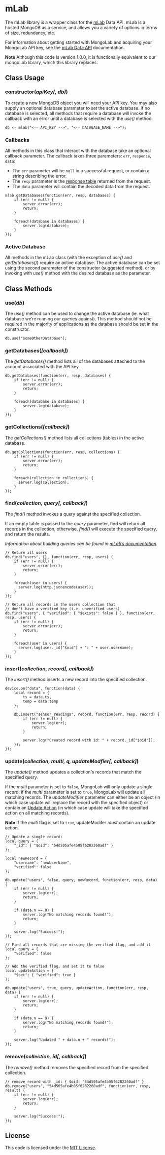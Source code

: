 # mLab

The mLab library is a wrapper class for the [mLab](https://mlab.com/) Data API. mLab is a hosted MongoDB as a service, and allows you a variety of options in terms of size, redundancy, etc.

For information about getting started with MongoLab and acquiring your MongoLab API key, see the [mLab Data API](http://docs.mlab.com/data-api/) documentation.

**Note** Although this code is version 1.0.0, it is functionally equivalent to our mongoLab library, which this library replaces.

## Class Usage

### constructor(*apiKey[, db]*)

To create a new MongoDB object you will need your API key. You may also supply an optional database parameter to set the active database. If no database is selected, all methods that require a database will invoke the callback with an error until a database is selected with the *use()* method.

```squirrel
db <- mlab("<-- API_KEY -->", "<-- DATABASE_NAME -->");
```

### Callbacks

All methods in this class that interact with the database take an optional callback parameter. The callback takes three parameters: `err`, `response`, `data`:

- The `err` parameter will be `null` in a successful request, or contain a string describing the error.
- The `resp` parameter is the [response table](https://electricimp.com/docs/api/httprequest/sendasync/) returned from the request.
- The `data` parameter will contain the decoded data from the request.

```squirrel
mlab.getDatabases(function(err, resp, databases) {
    if (err != null) {
        server.error(err);
        return;
    }

    foreach(database in databases) {
        server.log(database);
    }
});
```

### Active Database

All methods in the mLab class (with the exception of *use()* and *getDatabases()*) require an active database. The active database can be set using the second parameter of the constructor (suggested method), or by invoking with *use()* method with the desired database as the parameter.


## Class Methods

### use(*db*)
The *use()* method can be used to change the active database (ie. what database we’re running our queries against). This method should not be required in the majority of applications as the database should be set in the constructor.

```squirrel
db.use("someOtherDatabase");
```

### getDatabases(*[callback]*)
The *getDatabases()* method lists all of the databases attached to the account associated with the API key.

```squirrel
db.getDatabases(function(err, resp, databases) {
    if (err != null) {
        server.error(err);
        return;
    }

    foreach(database in databases) {
        server.log(database);
    }
});
```

### getCollections(*[callback]*)

The *getCollections()* method lists all collections (tables) in the active database.

```squirrel
db.getCollections(function(err, resp, collections) {
    if (err != null) {
        server.error(err);
        return;
    }

    foreach(collection in collections) {
      server.log(collection);
    }
});
```

### find(*collection, query[, callback]*)

The *find()* method invokes a query against the specified collection.

If an empty table is passed to the *query* parameter, find will return all records in the collection, otherwise, *find()* will execute the specified query, and return the results.

*Information about building queries can be found in [mLab’s documentation](http://docs.mongodb.org/v2.6/reference/operator/query/).*

```squirrel
// Return all users
db.find("users", {}, function(err, resp, users) {
    if (err != null) {
        server.error(err);
        return;
    }

    foreach(user in users) {
      server.log(http.jsonencode(user));
    }
});
```

```squirrel
// Return all records in the users collection that
// don't have a verified key (i.e. unverified users)
db.find("users", { "verified": { "$exists": false } }, function(err, resp, users) {
    if (err != null) {
        server.error(err);
        return;
    }

    foreach(user in users) {
      server.log(user._id["$oid"] + ": " + user.username);
    }
});
```

### insert(*collection, record[, callback]*)

The *insert()* method inserts a new record into the specified collection.

```squirrel
device.on("data", function(data) {
    local record = {
        ts = data.ts,
        temp = data.temp
    };

    db.insert("sensor_readings", record, function(err, resp, record) {
        if (err != null) {
            server.log(err);
            return;
        }

        server.log("Created record with id: " + record._id["$oid"]);
    });
});
```

### update(*collection, multi, q, updateModfier[, callback]*)

The *update()* method updates a collection's records that match the specified query.

If the *multi* parameter is set to `false`, MongoLab will only update a single record, if the *multi* parameter is set to `true`, MongoLab will update all matching records. The *updateModifier* parameter can either be an object (in which case update will replace the record with the specified object) or contain an [Update Action](http://docs.mongodb.org/v2.6/reference/method/db.collection.update/#update-method-examples) (in which case update will take the specified action on all matching records).

**Note** If the *multi* flag is set to `true`, updateModifer *must* contain an update action.

```squirrel
// Update a single record:
local query = {
    "_id": { "$oid": "54d505afe4b05f6282260adf" }
};

local newRecord = {
    "username": "newUserName",
    "verified": false
};

db.update("users", false, query, newRecord, function(err, resp, data) {
    if (err != null) {
        server.log(err);
        return;
    }

    if (data.n == 0) {
        server.log("No matching records found!");
        return;
    }

    server.log("Success!");
});
```

```squirrel
// Find all records that are missing the verified flag, and add it
local query = {
    "verified": false
};

// Add the verified flag, and set it to false
local updateAction = {
    "$set": { "verified": true }
};

db.update("users", true, query, updateAction, function(err, resp, data) {
    if (err != null) {
        server.log(err);
        return;
    }

    if (data.n == 0) {
        server.log("No matching records found!");
        return;
    }

    server.log("Updated " + data.n + " records!");
});
```

### remove(*collection, id[, callback]*)

The *remove()* method removes the specified record from the specified collection.

```squirrel
// remove record with _id: { $oid: "54d505afe4b05f6282260adf" }
db.remove("users", "54d505afe4b05f6282260adf", function(err, resp, result) {
    if (err != null) {
        server.log(err);
        return;
    }

    server.log("Success!");
});
```

## License

This code is licensed under the [MIT License](./LICENSE).
